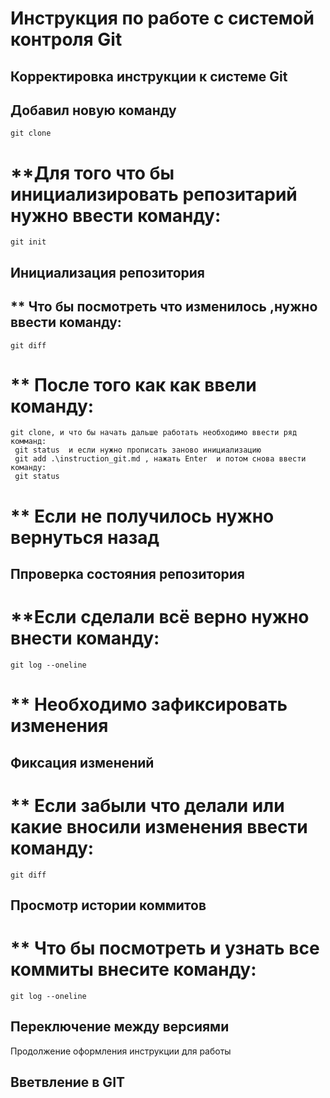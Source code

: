 # **Инструкция по работе с системой контроля Git**
## **Корректировка инструкции к системе Git**
## **Добавил новую команду**
    git clone
# **Для того что бы инициализировать репозитарий нужно ввести команду:
    git init
## Инициализация репозитория
## ** Что бы посмотреть что изменилось ,нужно ввести команду:
    git diff
# ** После того как как ввели команду:
    git clone, и что бы начать дальше работать необходимо ввести ряд комманд:
     git status  и если нужно прописать заново инициализацию 
     git add .\instruction_git.md , нажать Enter  и потом снова ввести команду:
     git status 
# ** Если не получилось нужно вернуться назад
## Ппроверка состояния репозитория
# **Если сделали всё верно нужно внести команду:
    git log --oneline

# ** Необходимо зафиксировать изменения 
## Фиксация изменений
# ** Если забыли что делали или какие вносили изменения ввести команду:
    git diff
## Просмотр истории коммитов
# ** Что бы посмотреть  и узнать  все коммиты внесите команду:
    git log --oneline
## Переключение между версиями
Продолжение оформления инструкции для работы
## Вветвление в GIT

